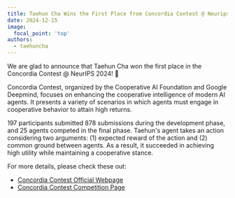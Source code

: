 ```yaml
---
title: Taehun Cha Wins the First Place from Concordia Contest @ Neurips 2024
date: 2024-12-15
image:
  focal_point: 'top'
authors:
  - taehuncha
---
```


We are glad to announce that Taehun Cha won the first place in the Concordia Contest @ NeurIPS 2024! 🎉

<!--more-->

Concordia Contest, organized by the Cooperative AI Foundation and Google Deepmind, focuses on enhancing the cooperative intelligence of modern AI agents. It presents a variety of scenarios in which agents must engage in cooperative behavior to attain high returns.

197 participants submitted 878 submissions during the development phase, and 25 agents competed in the final phase. Taehun's agent takes an action considering two arguments: (1) expected reward of the action and (2) common ground between agents. As a result, it succeeded in achieving high utility while maintaining a cooperative stance. 

For more details, please check these out:

- [Concordia Contest Official Webpage](https://www.cooperativeai.com/contests/concordia-2024)
- [Concordia Contest Competition Page](https://www.codabench.org/competitions/3888/)
